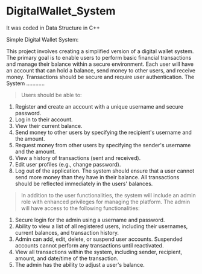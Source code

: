 # DigitalWallet_System
It was coded in Data Structure in C++

Simple Digital Wallet System:

This project involves creating a simplified version of a digital wallet system. The
primary goal is to enable users to perform basic financial transactions and manage
their balance within a secure environment. Each user will have an account that can
hold a balance, send money to other users, and receive money. Transactions should
be secure and require user authentication.
The System ............
> Users should be able to:
1. Register and create an account with a unique username and secure
password.
2. Log in to their account.
3. View their current balance.
4. Send money to other users by specifying the recipient's username and the
amount.
5. Request money from other users by specifying the sender's username and
the amount.
6. View a history of transactions (sent and received).
7. Edit user profiles (e.g., change password).
8. Log out of the application.
The system should ensure that a user cannot send more money than they have in
their balance. All transactions should be reflected immediately in the users'
balances.
> In addition to the user functionalities, the system will include an admin role with
enhanced privileges for managing the platform. The admin will have access to the
following functionalities:
1. Secure login for the admin using a username and password.
2. Ability to view a list of all registered users, including their usernames,
current balances, and transaction history.
3. Admin can add, edit, delete, or suspend user accounts. Suspended accounts
cannot perform any transactions until reactivated.
4. View all transactions within the system, including sender, recipient, amount,
and date/time of the transaction.
5. The admin has the ability to adjust a user's balance.

